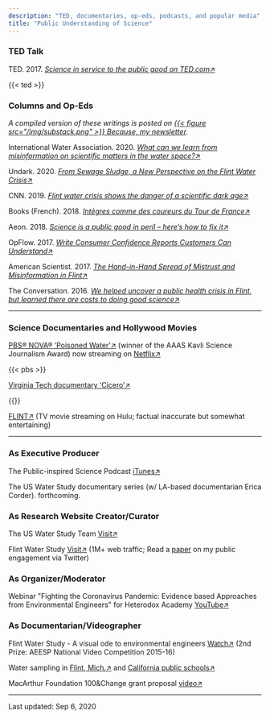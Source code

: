 ```yaml
---
description: "TED, documentaries, op-eds, podcasts, and popular media"
title: "Public Understanding of Science"
---
```


### **TED Talk**

TED. 2017. [*Science in service to the public good on TED.com*↗](https://www.ted.com/talks/siddhartha_roy_science_in_service_to_the_public_good?language=en) 

{{< ted >}}

### **Columns and Op-Eds**

*A compiled version of these writings is posted on [{{< figure src="/img/substack.png" >}} Because, my newsletter](siddhartharoy.substack.com/).*

International Water Association. 2020. [*What can we learn from misinformation on scientific matters in the water space?*↗](https://iwa-network.org/what-can-we-learn-from-misinformation-on-scientific-matters-in-the-water-space/) 

Undark. 2020. [*From Sewage Sludge, a New Perspective on the Flint Water Crisis*↗](https://undark.org/2020/09/17/flint-water-crisis-sewage/) 

CNN. 2019. [*Flint water crisis shows the danger of a scientific dark age*↗](https://edition.cnn.com/2019/03/14/opinions/flint-water-myths-scientific-dark-age-roy-edwards/index.html) 

Books (French). 2018. [*Intègres comme des coureurs du Tour de France*↗](https://www.books.fr/integres-coureurs-tour-de-france/)

Aeon. 2018. [*Science is a public good in peril – here’s how to fix it*↗](https://aeon.co/essays/science-is-a-public-good-in-peril-heres-how-to-fix-it)

OpFlow. 2017. [*Write Consumer Confidence Reports Customers Can Understand*↗](https://www.awwa.org/publications/opflow/abstract/articleid/63652504.aspx) 

American Scientist. 2017. [*The Hand-in-Hand Spread of Mistrust and Misinformation in Flint*↗](http://www.americanscientist.org/issues/pub/2017/1/the-hand-in-hand-spread-of-mistrust-and-misinformation-in-flint)

The Conversation. 2016. [*We helped uncover a public health crisis in Flint, but learned there are costs to doing good science*↗](https://theconversation.com/we-helped-uncover-a-public-health-crisis-in-flint-but-learned-there-are-costs-to-doing-good-science-54227)

------

### **Science Documentaries and Hollywood Movies**

[PBS® NOVA® ‘Poisoned Water’↗](https://www.pbs.org/video/3001355667/) (winner of the AAAS Kavli Science Journalism Award) now streaming on [Netflix↗](https://www.netflix.com/title/81121185) 

{{< pbs >}}

[Virginia Tech documentary ‘Cicero’↗](https://www.youtube.com/watch?v=x1mrZ1zHb9o)

{{<youtube x1mrZ1zHb9o >}}

[FLINT↗](https://www.imdb.com/title/tt6397426/) (TV movie streaming on Hulu; factual inaccurate but somewhat entertaining)

------

### **As Executive Producer**

The Public-inspired Science Podcast [iTunes↗](https://podcasts.apple.com/us/podcast/public-inspired-science/id1473322295) 

The US Water Study documentary series (w/ LA-based documentarian Erica Corder). forthcoming.

### **As Research Website Creator/Curator**

The US Water Study Team [Visit↗](www.uswaterstudy.org)

Flint Water Study [Visit↗](www.flintwaterstudy.org)  (1M+ web traffic; Read a [paper](https://doi.org/10.1177/1075547017751948) on my public engagement via Twitter)

### **As Organizer/Moderator**

Webinar "Fighting the Coronavirus Pandemic: Evidence based Approaches from Environmental Engineers" for Heterodox Academy [YouTube↗](https://www.youtube.com/watch?v=ORFvtGF6YTY)  

### **As Documentarian/Videographer**

Flint Water Study - A visual ode to environmental engineers [Watch↗](https://www.youtube.com/watch?v=t0ZNYHB7TvE) (2nd Prize: AEESP National Video Competition 2015-16)

Water sampling in [Flint, Mich.↗](https://youtu.be/dEQDaPws2xk) and [California public schools↗](https://youtu.be/pxg9X9NMy4g)

MacArthur Foundation 100&Change grant proposal [video↗](https://youtu.be/j8Y2Q7WPLOE)

------

Last updated: Sep 6, 2020
